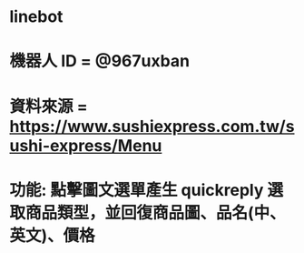 # linebot

# 機器人 ID = @967uxban

# 資料來源 = https://www.sushiexpress.com.tw/sushi-express/Menu

# 功能: 點擊圖文選單產生 quickreply 選取商品類型，並回復商品圖、品名(中、英文)、價格
